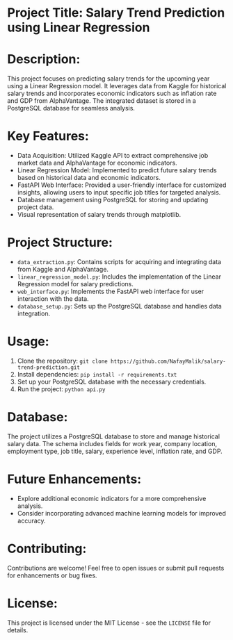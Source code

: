 # Project Title: Salary Trend Prediction using Linear Regression

# Description:

This project focuses on predicting salary trends for the upcoming year using a Linear Regression model.
It leverages data from Kaggle for historical salary trends and incorporates economic indicators such as inflation rate and GDP from AlphaVantage.
The integrated dataset is stored in a PostgreSQL database for seamless analysis.

# Key Features:
- Data Acquisition: Utilized Kaggle API to extract comprehensive job market data and AlphaVantage for economic indicators.
- Linear Regression Model: Implemented to predict future salary trends based on historical data and economic indicators.
- FastAPI Web Interface: Provided a user-friendly interface for customized insights, allowing users to input specific job titles for targeted analysis.
- Database management using PostgreSQL for storing and updating project data.
- Visual representation of salary trends through matplotlib.

# Project Structure:
- `data_extraction.py`: Contains scripts for acquiring and integrating data from Kaggle and AlphaVantage.
- `linear_regression_model.py`: Includes the implementation of the Linear Regression model for salary predictions.
- `web_interface.py`: Implements the FastAPI web interface for user interaction with the data.
- `database_setup.py`: Sets up the PostgreSQL database and handles data integration.

# Usage:
1. Clone the repository: `git clone https://github.com/NafayMalik/salary-trend-prediction.git`
2. Install dependencies: `pip install -r requirements.txt`
3. Set up your PostgreSQL database with the necessary credentials.
4. Run the project: `python api.py`
   
# Database:
The project utilizes a PostgreSQL database to store and manage historical salary data. The schema includes fields for work year, company location, employment type, job title, salary, experience level, inflation rate, and GDP.

# Future Enhancements:
- Explore additional economic indicators for a more comprehensive analysis.
- Consider incorporating advanced machine learning models for improved accuracy.

# Contributing:
Contributions are welcome! Feel free to open issues or submit pull requests for enhancements or bug fixes.

# License:
This project is licensed under the MIT License - see the `LICENSE` file for details.
